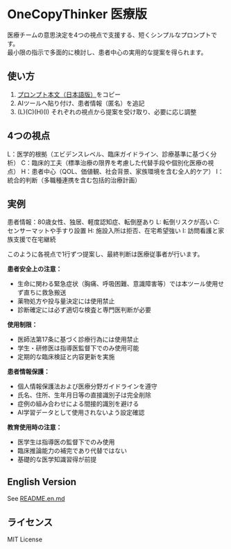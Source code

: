 # OneCopyThinker 医療版

医療チームの意思決定を4つの視点で支援する、短くシンプルなプロンプトです。  
最小限の指示で多面的に検討し、患者中心の実用的な提案を得られます。

## 使い方
1. [プロンプト本文（日本語版）](medical-ja.md)をコピー
2. AIツールへ貼り付け、患者情報（匿名）を追記
3. (L)(C)(H)(I) それぞれの視点から提案を受け取り、必要に応じ調整

## 4つの視点
L：医学的根拠（エビデンスレベル、臨床ガイドライン、診療基準に基づく分析）
C：臨床的工夫（標準治療の限界を考慮した代替手段や個別化医療の視点）
H：患者中心（QOL、価値観、社会背景、家族環境を含む全人的ケア）
I：統合的判断（多職種連携を含む包括的治療計画）

## 実例
患者情報：80歳女性、独居、軽度認知症、転倒歴あり
L: 転倒リスクが高い
C: センサーマットや手すり設置
H: 施設入所は拒否、在宅希望強い
I: 訪問看護と家族支援で在宅継続

このように各視点で1行ずつ提案し、最終判断は医療従事者が行います。

**患者安全上の注意：**
- 生命に関わる緊急症状（胸痛、呼吸困難、意識障害等）では本ツール使用せず直ちに救急搬送
- 薬物処方や投与量決定には使用禁止
- 診断確定には必ず適切な検査と専門医判断が必要

**使用制限：**
- 医師法第17条に基づく診療行為には使用禁止
- 学生・研修医は指導医監督下でのみ使用可能
- 定期的な臨床検証と内容更新を実施

**患者情報保護：**
- 個人情報保護法および医療分野ガイドラインを遵守
- 氏名、住所、生年月日等の直接識別子は完全削除
- 症例の組み合わせによる間接的識別を避ける
- AI学習データとして使用されないよう設定確認

**教育使用時の注意：**
- 医学生は指導医の監督下でのみ使用
- 臨床推論能力の補完であり代替ではない
- 基礎的な医学知識習得が前提

## English Version
See [README.en.md](README.en.md)

## ライセンス
MIT License
